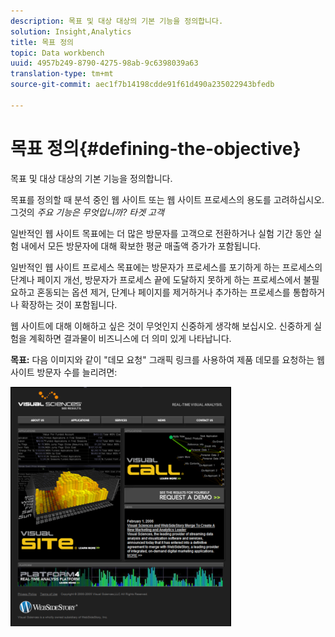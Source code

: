```yaml
---
description: 목표 및 대상 대상의 기본 기능을 정의합니다.
solution: Insight,Analytics
title: 목표 정의
topic: Data workbench
uuid: 4957b249-8790-4275-98ab-9c6398039a63
translation-type: tm+mt
source-git-commit: aec1f7b14198cdde91f61d490a235022943bfedb

---
```



# 목표 정의{#defining-the-objective}

목표 및 대상 대상의 기본 기능을 정의합니다.

목표를 정의할 때 분석 중인 웹 사이트 또는 웹 사이트 프로세스의 용도를 고려하십시오.그것의 *주요 기능은 무엇입니까? 타겟 고객*

일반적인 웹 사이트 목표에는 더 많은 방문자를 고객으로 전환하거나 실험 기간 동안 실험 내에서 모든 방문자에 대해 확보한 평균 매출액 증가가 포함됩니다.

일반적인 웹 사이트 프로세스 목표에는 방문자가 프로세스를 포기하게 하는 프로세스의 단계나 페이지 개선, 방문자가 프로세스 끝에 도달하지 못하게 하는 프로세스에서 불필요하고 혼동되는 옵션 제거, 단계나 페이지를 제거하거나 추가하는 프로세스를 통합하거나 확장하는 것이 포함됩니다.

웹 사이트에 대해 이해하고 싶은 것이 무엇인지 신중하게 생각해 보십시오. 신중하게 실험을 계획하면 결과물이 비즈니스에 더 의미 있게 나타납니다.

**목표:** 다음 이미지와 같이 &quot;데모 요청&quot; 그래픽 링크를 사용하여 제품 데모를 요청하는 웹 사이트 방문자 수를 늘리려면:

![](assets/ControlPage.png)

